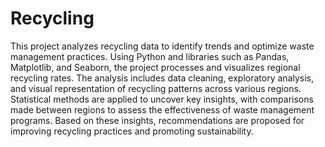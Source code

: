 # Recycling
This project analyzes recycling data to identify trends and optimize waste management practices. Using Python and libraries such as Pandas, Matplotlib, and Seaborn, the project processes and visualizes regional recycling rates. The analysis includes data cleaning, exploratory analysis, and visual representation of recycling patterns across various regions. Statistical methods are applied to uncover key insights, with comparisons made between regions to assess the effectiveness of waste management programs. Based on these insights, recommendations are proposed for improving recycling practices and promoting sustainability.






